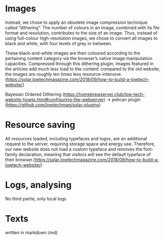 # Images
Instead, we chose to apply an obsolete image compression technique called “dithering”. The number of colours in an image, combined with its file format and resolution, contributes to the size of an image. Thus, instead of using full-colour high-resolution images, we chose to convert all images to black and white, with four levels of grey in-between. 

These black-and-white images are then coloured according to the pertaining content category via the browser’s native image manipulation capacities. Compressed through this dithering plugin, images featured in the articles add much less load to the content: compared to the old website, the images are roughly ten times less resource-intensive.(https://solar.lowtechmagazine.com/2018/09/how-to-build-a-lowtech-website/)

Bayesian Ordered Dithering (https://homebrewserver.club/low-tech-website-howto.html#configuring-the-webserver) -> pelican plugin (https://github.com/lowtechmag/solar-plugins)

# Resource saving
All resources loaded, including typefaces and logos, are an additional request to the server, requiring storage space and energy use. Therefore, our new website does not load a custom typeface and removes the font-family declaration, meaning that visitors will see the default typeface of their browser.(https://solar.lowtechmagazine.com/2018/09/how-to-build-a-lowtech-website/)

# Logs, analysing
No third partie, only local logs

# Texts
written in markdown (md)
